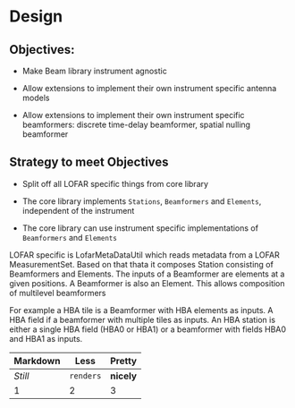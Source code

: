 # Design


## Objectives:

* Make Beam library instrument agnostic

* Allow extensions to implement their own instrument specific antenna models

* Allow extensions to implement their own instrument specific beamformers: discrete time-delay beamformer, spatial nulling beamformer



## Strategy to meet Objectives

* Split off all LOFAR specific things from core library

* The core library implements `Stations`, `Beamformers` and `Elements`, independent of the instrument

* The core library can use instrument specific implementations of `Beamformers` and `Elements`



LOFAR specific is LofarMetaDataUtil which reads metadata from a LOFAR MeasurementSet.
Based on that thata it composes Station consisting of Beamformers and Elements.
The inputs of a Beamformer are elements at a given positions.
A Beamformer is also an Element. This allows composition of multilevel beamformers

For example a HBA tile is a Beamformer with HBA elements as inputs.
A HBA field if a beamformer with multiple tiles as inputs.
An HBA station is either a single HBA field (HBA0 or HBA1) or a beamformer with fields HBA0 and HBA1 as inputs.


Markdown | Less | Pretty
--- | --- | ---
*Still* | `renders` | **nicely**
1 | 2 | 3








<!--```python
s = "Python syntax highlighting"
print s
```-->


